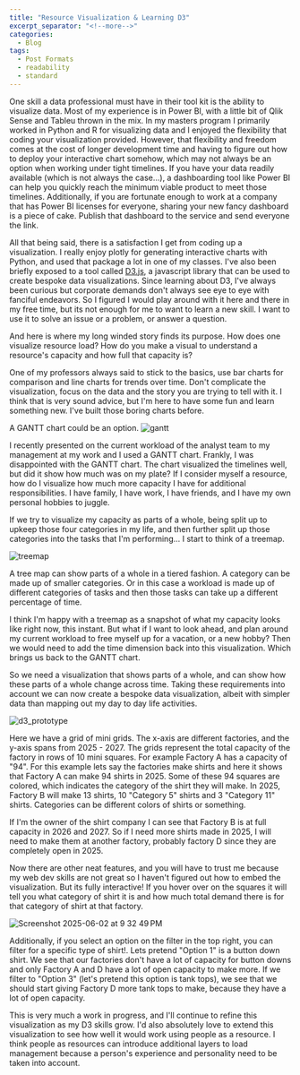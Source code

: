 ```yaml
---
title: "Resource Visualization & Learning D3"
excerpt_separator: "<!--more-->"
categories:
  - Blog
tags:
  - Post Formats
  - readability
  - standard
---
```



One skill a data professional must have in their tool kit is the ability to visualize data. 
Most of my experience is in Power BI, with a little bit of Qlik Sense and Tableu thrown in the mix. 
In my masters program I primarily worked in Python and R for visualizing data and I enjoyed the flexibility that coding your visualization provided.
However, that flexibility and freedom comes at the cost of longer development time and having to figure out how to deploy your interactive chart somehow, which may not always be an option when working under tight timelines. 
If you have your data readily available  (which is not always the case...), a dashboarding tool like Power BI can help you quickly reach the minimum viable product to meet those timelines. 
Additionally, if you are fortunate enough to work at a company that has Power BI licenses for everyone, sharing your new fancy dashboard is a piece of cake. 
Publish that dashboard to the service and send everyone the link. 


All that being said, there is a satisfaction I get from coding up a visualization. I really enjoy plotly for generating interactive charts with Python, and used that package a lot in one of my classes.
I've also been briefly exposed to a tool called [D3.js](https://d3js.org/), a javascript library that can be used to create bespoke data visualizations. 
Since learning about D3, I've always been curious but corporate demands don't always see eye to eye with fanciful endeavors. 
So I figured I would play around with it here and there in my free time, but its not enough for me to want to learn a new skill.
I want to use it to solve an issue or a problem, or answer a question. 


And here is where my long winded story finds its purpose. How does one visualize resource load? 
How do you make a visual to understand a resource's capacity and how full that capacity is?


One of my professors always said to stick to the basics, use bar charts for comparison and line charts for trends over time. 
Don't complicate the visualization, focus on the data and the story you are trying to tell with it. 
I think that is very sound advice, but I'm here to have some fun and learn something new. I've built those boring charts before. 

A GANTT chart could be an option.
![gantt](https://github.com/user-attachments/assets/39a5422b-d1c1-407a-b75a-b12b78236c1b)

I recently presented on the current workload of the analyst team to my management at my work and I used a GANTT chart. 
Frankly, I was disappointed with the GANTT chart. 
The chart visualized the timelines well, but did it show how much was on my plate? 
If I consider myself a resource, how do I visualize how much more capacity I have for additional responsibilities.
I have family, I have work, I have friends, and I have my own personal hobbies to juggle.

If we try to visualize my capacity as parts of a whole, being split up to upkeep those four categories in my life, 
and then further split up those categories into the tasks that I'm performing... I start to think of a treemap. 

![treemap](https://github.com/user-attachments/assets/9cdffee1-c42c-42eb-85b4-d2f11901d4cc)


A tree map can show parts of a whole in a tiered fashion. A category can be made up of smaller categories. 
Or in this case a workload is made up of different categories of tasks and then those tasks can take up a different percentage of time. 

I think I'm happy with a treemap as a snapshot of what my capacity looks like right now, this instant.
But what if I want to look ahead, and plan around my current workload to free myself up for a vacation, or a new hobby?
Then we would need to add the time dimension back into this visualization. Which brings us back to the GANTT chart. 

So we need a visualization that shows parts of a whole, and can show how these parts of a whole change across time.
Taking these requirements into account we can now create a bespoke data visualization, albeit with simpler data than mapping out my day to day life activities. 

![d3_prototype](https://github.com/user-attachments/assets/226d718c-4edc-497d-b92c-1526f7d342f7)

Here we have a grid of mini grids. The x-axis are different factories, and the y-axis spans from 2025 - 2027.
The grids represent the total capacity of the factory in rows of 10 mini squares. For example Factory A has a capacity of "94".
For this example lets say the factories make shirts and here it shows that Factory A can make 94 shirts in 2025. 
Some of these 94 squares are colored, which indicates the category of the shirt they will make. 
In 2025, Factory B will make 13 shirts, 10 "Category 5" shirts and 3 "Category 11" shirts. Categories can be different colors of shirts or something. 

If I'm the owner of the shirt company I can see that Factory B is at full capacity in 2026 and 2027. 
So if I need more shirts made in 2025, I will need to make them at another factory, probably factory D since they are completely open in 2025. 


Now there are other neat features, and you will have to trust me because my web dev skills are not great so I haven't figured out how to embed the visualization. 
But its fully interactive!
If you hover over on the squares it will tell you what category of shirt it is and how much total demand there is for that category of shirt at that factory.

![Screenshot 2025-06-02 at 9 32 49 PM](https://github.com/user-attachments/assets/5497858b-e762-4146-88a7-ac59300a402f)


Additionally, if you select an option on the filter in the top right, you can filter for a specific type of shirt!. Lets pretend "Option 1" is a button down shirt.
We see that our factories don't have a lot of capacity for button downs and only Factory A and D have a lot of open capacity to make more. 
If we filter to "Option 3" (let's pretend this option is tank tops), we see that we should start giving Factory D more tank tops to make, because they have a lot of open capacity. 

This is very much a work in progress, and I'll continue to refine this visualization as my D3 skills grow. I'd also absolutely love to extend this visualization to 
see how well it would work using people as a resource. I think people as resources can introduce additional layers to load management because a person's experience and personality need to be taken into account. 
